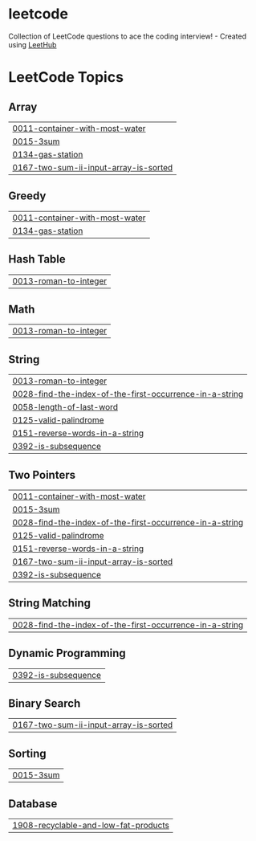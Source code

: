# leetcode
Collection of LeetCode questions to ace the coding interview! - Created using [LeetHub](https://github.com/QasimWani/LeetHub)

<!---LeetCode Topics Start-->
# LeetCode Topics
## Array
|  |
| ------- |
| [0011-container-with-most-water](https://github.com/omer-kirac/leetcode/tree/master/0011-container-with-most-water) |
| [0015-3sum](https://github.com/omer-kirac/leetcode/tree/master/0015-3sum) |
| [0134-gas-station](https://github.com/omer-kirac/leetcode/tree/master/0134-gas-station) |
| [0167-two-sum-ii-input-array-is-sorted](https://github.com/omer-kirac/leetcode/tree/master/0167-two-sum-ii-input-array-is-sorted) |
## Greedy
|  |
| ------- |
| [0011-container-with-most-water](https://github.com/omer-kirac/leetcode/tree/master/0011-container-with-most-water) |
| [0134-gas-station](https://github.com/omer-kirac/leetcode/tree/master/0134-gas-station) |
## Hash Table
|  |
| ------- |
| [0013-roman-to-integer](https://github.com/omer-kirac/leetcode/tree/master/0013-roman-to-integer) |
## Math
|  |
| ------- |
| [0013-roman-to-integer](https://github.com/omer-kirac/leetcode/tree/master/0013-roman-to-integer) |
## String
|  |
| ------- |
| [0013-roman-to-integer](https://github.com/omer-kirac/leetcode/tree/master/0013-roman-to-integer) |
| [0028-find-the-index-of-the-first-occurrence-in-a-string](https://github.com/omer-kirac/leetcode/tree/master/0028-find-the-index-of-the-first-occurrence-in-a-string) |
| [0058-length-of-last-word](https://github.com/omer-kirac/leetcode/tree/master/0058-length-of-last-word) |
| [0125-valid-palindrome](https://github.com/omer-kirac/leetcode/tree/master/0125-valid-palindrome) |
| [0151-reverse-words-in-a-string](https://github.com/omer-kirac/leetcode/tree/master/0151-reverse-words-in-a-string) |
| [0392-is-subsequence](https://github.com/omer-kirac/leetcode/tree/master/0392-is-subsequence) |
## Two Pointers
|  |
| ------- |
| [0011-container-with-most-water](https://github.com/omer-kirac/leetcode/tree/master/0011-container-with-most-water) |
| [0015-3sum](https://github.com/omer-kirac/leetcode/tree/master/0015-3sum) |
| [0028-find-the-index-of-the-first-occurrence-in-a-string](https://github.com/omer-kirac/leetcode/tree/master/0028-find-the-index-of-the-first-occurrence-in-a-string) |
| [0125-valid-palindrome](https://github.com/omer-kirac/leetcode/tree/master/0125-valid-palindrome) |
| [0151-reverse-words-in-a-string](https://github.com/omer-kirac/leetcode/tree/master/0151-reverse-words-in-a-string) |
| [0167-two-sum-ii-input-array-is-sorted](https://github.com/omer-kirac/leetcode/tree/master/0167-two-sum-ii-input-array-is-sorted) |
| [0392-is-subsequence](https://github.com/omer-kirac/leetcode/tree/master/0392-is-subsequence) |
## String Matching
|  |
| ------- |
| [0028-find-the-index-of-the-first-occurrence-in-a-string](https://github.com/omer-kirac/leetcode/tree/master/0028-find-the-index-of-the-first-occurrence-in-a-string) |
## Dynamic Programming
|  |
| ------- |
| [0392-is-subsequence](https://github.com/omer-kirac/leetcode/tree/master/0392-is-subsequence) |
## Binary Search
|  |
| ------- |
| [0167-two-sum-ii-input-array-is-sorted](https://github.com/omer-kirac/leetcode/tree/master/0167-two-sum-ii-input-array-is-sorted) |
## Sorting
|  |
| ------- |
| [0015-3sum](https://github.com/omer-kirac/leetcode/tree/master/0015-3sum) |
## Database
|  |
| ------- |
| [1908-recyclable-and-low-fat-products](https://github.com/omer-kirac/leetcode/tree/master/1908-recyclable-and-low-fat-products) |
<!---LeetCode Topics End-->